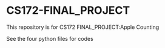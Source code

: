 # CS172-FINAL_PROJECT
This repository is for CS172 FINAL_PROJECT:Apple Counting

See the four python files for codes
